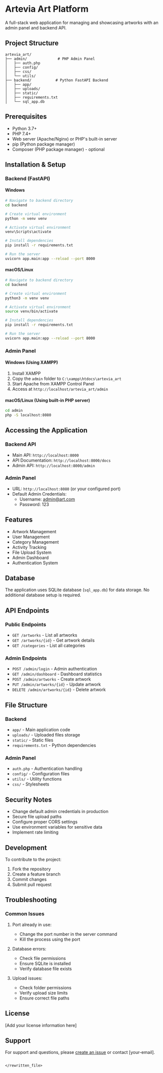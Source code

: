 # Artevia Art Platform

A full-stack web application for managing and showcasing artworks with an admin panel and backend API.

## Project Structure

```
artevia_art/
├── admin/              # PHP Admin Panel
│   ├── auth.php
│   ├── config/
│   ├── css/
│   └── utils/
├── backend/           # Python FastAPI Backend
│   ├── app/
│   ├── uploads/
│   ├── static/
│   ├── requirements.txt
│   └── sql_app.db
```

## Prerequisites

- Python 3.7+
- PHP 7.4+
- Web server (Apache/Nginx) or PHP's built-in server
- pip (Python package manager)
- Composer (PHP package manager) - optional

## Installation & Setup

### Backend (FastAPI)

#### Windows
```bash
# Navigate to backend directory
cd backend

# Create virtual environment
python -m venv venv

# Activate virtual environment
venv\Scripts\activate

# Install dependencies
pip install -r requirements.txt

# Run the server
uvicorn app.main:app --reload --port 8000
```

#### macOS/Linux
```bash
# Navigate to backend directory
cd backend

# Create virtual environment
python3 -m venv venv

# Activate virtual environment
source venv/bin/activate

# Install dependencies
pip install -r requirements.txt

# Run the server
uvicorn app.main:app --reload --port 8000
```

### Admin Panel

#### Windows (Using XAMPP)
1. Install XAMPP
2. Copy the `admin` folder to `C:\xampp\htdocs\artevia_art`
3. Start Apache from XAMPP Control Panel
4. Access at `http://localhost/artevia_art/admin`

#### macOS/Linux (Using built-in PHP server)
```bash
cd admin
php -S localhost:8080
```

## Accessing the Application

### Backend API
- Main API: `http://localhost:8000`
- API Documentation: `http://localhost:8000/docs`
- Admin API: `http://localhost:8000/admin`

### Admin Panel
- URL: `http://localhost:8080` (or your configured port)
- Default Admin Credentials:
  - Username: admin@art.com
  - Password: 123

## Features

- Artwork Management
- User Management
- Category Management
- Activity Tracking
- File Upload System
- Admin Dashboard
- Authentication System

## Database

The application uses SQLite database (`sql_app.db`) for data storage. No additional database setup is required.

## API Endpoints

### Public Endpoints
- `GET /artworks` - List all artworks
- `GET /artworks/{id}` - Get artwork details
- `GET /categories` - List all categories

### Admin Endpoints
- `POST /admin/login` - Admin authentication
- `GET /admin/dashboard` - Dashboard statistics
- `POST /admin/artworks` - Create artwork
- `PUT /admin/artworks/{id}` - Update artwork
- `DELETE /admin/artworks/{id}` - Delete artwork

## File Structure

### Backend
- `app/` - Main application code
- `uploads/` - Uploaded files storage
- `static/` - Static files
- `requirements.txt` - Python dependencies

### Admin Panel
- `auth.php` - Authentication handling
- `config/` - Configuration files
- `utils/` - Utility functions
- `css/` - Stylesheets

## Security Notes

- Change default admin credentials in production
- Secure file upload paths
- Configure proper CORS settings
- Use environment variables for sensitive data
- Implement rate limiting

## Development

To contribute to the project:
1. Fork the repository
2. Create a feature branch
3. Commit changes
4. Submit pull request

## Troubleshooting

### Common Issues

1. Port already in use:
   - Change the port number in the server command
   - Kill the process using the port

2. Database errors:
   - Check file permissions
   - Ensure SQLite is installed
   - Verify database file exists

3. Upload issues:
   - Check folder permissions
   - Verify upload size limits
   - Ensure correct file paths

## License

[Add your license information here]

## Support

For support and questions, please [create an issue](link-to-issues) or contact [your-email].
```

</rewritten_file>

